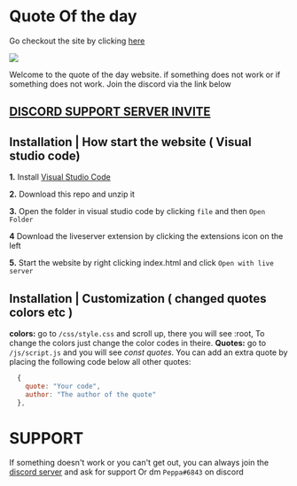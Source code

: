 # Quote Of the day

Go checkout the site by clicking [here](https://quotes.methois.dev/)

![](https://cdn.discordapp.com/attachments/1010517250152865795/1076463363502133368/image.png)

Welcome to the quote of the day website. if something does not work or if something does not work. Join the discord via the link below

## [**DISCORD SUPPORT SERVER INVITE**](https://discord.gg/PsEYghSGpm)

## Installation | How start the website ( Visual studio code)

 **1.** Install [Visual Studio Code](https://code.visualstudio.com/download)

 **2.** Download this repo and unzip it 

 **3.** Open the folder in visual studio code by clicking `file` and then `Open Folder`

 **4** Download the liveserver extension by clicking the extensions icon on the left

 **5.** Start the website by right clicking index.html and click `Open with live server`

## Installation | Customization ( changed quotes colors etc )

**colors:** go to `/css/style.css` and scroll up, there you will see :root, To change the colors just change the color codes in theire.
**Quotes:** go to `/js/script.js` and you will see *const quotes*. You can add an extra quote by placing the following code below all other quotes: 
```javascript
  {
    quote: "Your code",
    author: "The author of the quote"
  },
```


# SUPPORT

If something doesn't work or you can't get out, you can always join the [discord server](https://discord.gg/PsEYghSGpm) and ask for support
Or dm `Peppa#6843` on discord
